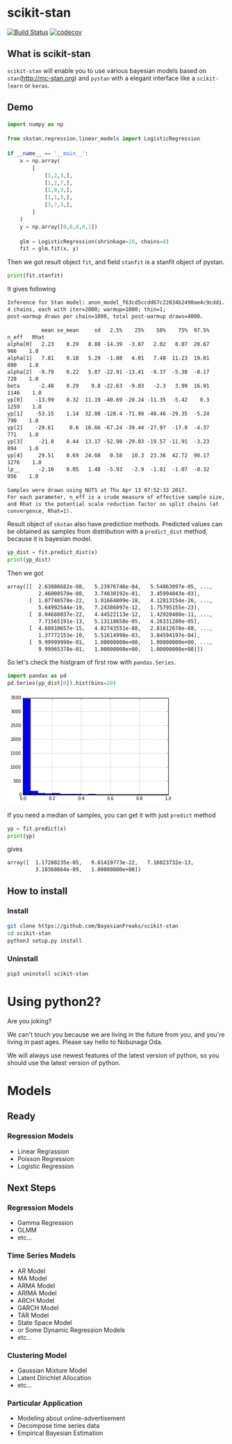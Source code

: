 
# scikit-stan

[![Build Status](https://travis-ci.org/BayesianFreaks/scikit-stan.svg?branch=master)](https://travis-ci.org/BayesianFreaks/scikit-stan) [![codecov](https://codecov.io/gh/BayesianFreaks/scikit-stan/branch/master/graph/badge.svg)](https://codecov.io/gh/BayesianFreaks/scikit-stan)

## What is scikit-stan
`scikit-stan` will enable you to use various bayesian models based on 
`stan`(http://mc-stan.org) and `pystan` with a elegant interface like a 
`scikit-learn` or `keras`.

## Demo

```python
import numpy as np

from skstan.regression.linear_models import LogisticRegression

if __name__ == '__main__':
    x = np.array(
        [
            [1,2,3,],
            [1,2,7,],
            [1,0,3,],
            [1,1,3,],
            [3,7,3,],
        ]
    )
    y = np.array([0,0,0,0,1])

    glm = LogisticRegression(shrinkage=10, chains=8)
    fit = glm.fit(x, y)
```

Then we got result object `fit`, and field `stanfit` is a stanfit object of pystan.

```python
print(fit.stanfit)
```

It gives following

```
Inference for Stan model: anon_model_f63cd5ccdd67c22034b2490ae4c9cdd1.
4 chains, each with iter=2000; warmup=1000; thin=1; 
post-warmup draws per chain=1000, total post-warmup draws=4000.

           mean se_mean     sd   2.5%    25%    50%    75%  97.5%  n_eff   Rhat
alpha[0]   2.23    0.29   8.88 -14.39  -3.87   2.02   8.07  20.67    966    1.0
alpha[1]   7.81    0.18   5.29  -1.08   4.01   7.48  11.23  19.01    880    1.0
alpha[2]  -9.79    0.22   5.87 -22.91 -13.41  -9.37  -5.38  -0.17    728    1.0
beta      -2.48    0.29    9.8 -22.63  -9.03   -2.3   3.99  16.91   1146    1.0
yp[0]    -13.99    0.32  11.19 -40.69 -20.24 -11.35  -5.42    0.3   1259    1.0
yp[1]    -53.15    1.14  32.08 -128.4 -71.99 -48.46 -29.35  -5.24    790    1.0
yp[2]    -29.61     0.6  16.66 -67.24 -39.44 -27.97  -17.0  -4.37    771    1.0
yp[3]     -21.8    0.44  13.17 -52.98 -29.03 -19.57 -11.91  -3.23    894    1.0
yp[4]     29.51    0.69  24.68   0.58   10.3  23.36  42.72  90.17   1276    1.0
lp__      -2.16    0.05   1.48  -5.93   -2.9  -1.81  -1.07  -0.32    956    1.0

Samples were drawn using NUTS at Thu Apr 13 07:52:33 2017.
For each parameter, n_eff is a crude measure of effective sample size,
and Rhat is the potential scale reduction factor on split chains (at 
convergence, Rhat=1).
```

Result object of `skstan` also have prediction methods. 
Predicted values can be obtained as samples from distribution with a `predict_dist` method, because it is bayesian model.

```python
yp_dist = fit.predict_dist(x)
print(yp_dist)
```
Then we got

```
array([[  2.63886682e-08,   5.23976746e-04,   5.54863097e-05, ...,
          2.46008578e-08,   3.74830192e-01,   3.45994043e-03],
       [  1.07746578e-22,   1.01664809e-18,   4.12813154e-26, ...,
          5.64992544e-19,   7.24386097e-12,   1.75795155e-23],
       [  8.04688037e-22,   4.44522113e-12,   1.42920488e-11, ...,
          7.71565191e-13,   5.13118658e-05,   4.26331280e-05],
       [  4.60810657e-15,   4.82743551e-08,   2.81612678e-08, ...,
          1.37772153e-10,   5.51614998e-03,   3.84594197e-04],
       [  9.99999998e-01,   1.00000000e+00,   1.00000000e+00, ...,
          9.99965378e-01,   1.00000000e+00,   1.00000000e+00]])
```

So let's check the histgram of first row with `pandas.Series`.

```python
import pandas as pd
pd.Series(yp_dist[0]).hist(bins=20)
```
![Histgram of first row](image/hist.png)


If you need a median of samples, you can get it with just `predict` method


```python
yp = fit.predict(x)
print(yp)
```
gives
```
array([  1.17280235e-05,   9.01419773e-22,   7.16023732e-13,
         3.18368664e-09,   1.00000000e+00])
```


## How to install
### Install
```sh
git clone https://github.com/BayesianFreaks/scikit-stan
cd scikit-stan
python3 setup.py install
```

### Uninstall
```sh
pip3 uninstall scikit-stan
```

# Using python2?
Are you joking? 

We can't touch you because we are living in the future from you, and you're living in past ages. Please say hello to Nobunaga Oda.

We will always use newest features of the latest version of python, so you should use the latest version of python.


# Models

## Ready
### Regression Models
- Linear Regrassion
- Poisson Regression
- Logistic Regression

## Next Steps
### Regression Models
- Gamma Regression
- GLMM
- etc...

### Time Series Models
- AR Model
- MA Model
- ARMA Model
- ARIMA Model
- ARCH Model
- GARCH Model
- TAR Model
- State Space Model
- or Some Dynamic Regression Models
- etc...

### Clustering Model
- Gaussian Mixture Model
- Latent Dirichlet Allocation
- etc...

### Particular Application
- Modeling about online-advertisement
- Decompose time series data
- Empirical Bayesian Estimation

